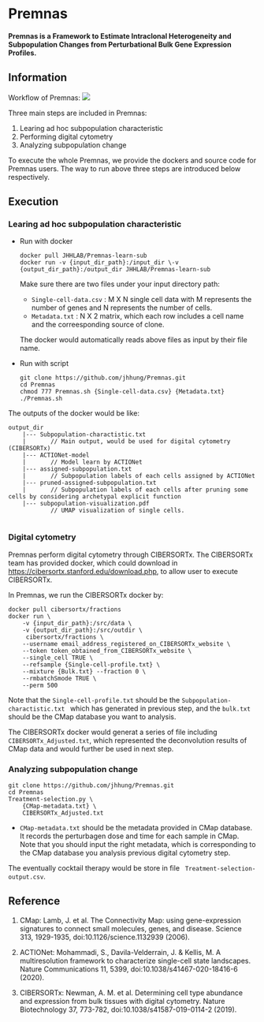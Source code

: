 # Premnas
#### Premnas is a Framework to Estimate Intraclonal Heterogeneity and Subpopulation Changes from Perturbational Bulk Gene Expression Profiles.

## Information

Workflow of Premnas: 
![](https://i.imgur.com/D0Nacge.png)

Three main steps are included in Premnas:
1. Learing ad hoc subpopulation characteristic
2. Performing digital cytometry
3. Analyzing subpopulation change

To execute the whole Premnas, we provide the dockers and source code for Premnas users. The way to run above three steps are introduced below respectively. 


## Execution

### Learing ad hoc subpopulation characteristic
    
* Run with docker
    ```cpp=
    docker pull JHHLAB/Premnas-learn-sub
    docker run -v {input_dir_path}:/input_dir \-v {output_dir_path}:/output_dir JHHLAB/Premnas-learn-sub
    ```
    Make sure there are two files under your input directory path: 
    * ```Single-cell-data.csv``` : M X N single cell data with M represents the number of genes and N represents the number of cells. 
    * ```Metadata.txt``` : N X 2 matrix, which each row includes a cell name and the correesponding source of clone.

    The docker would automatically reads above files as input by their file name.
    
* Run with script
    ```python=
    git clone https://github.com/jhhung/Premnas.git
    cd Premnas
    chmod 777 Premnas.sh {Single-cell-data.csv} {Metadata.txt}
    ./Premnas.sh
    ```
    
The outputs of the docker would be like:
```c=
output_dir    
    |--- Subpopulation-charactistic.txt 
    |       // Main output, would be used for digital cytometry (CIBERSORTx)
    |--- ACTIONet-model
    |       // Model learn by ACTIONet
    |--- assigned-subpopulation.txt
    |       // Subpopulation labels of each cells assigned by ACTIONet
    |--- pruned-assigned-subpopulation.txt
    |       // Subpopulation labels of each cells after pruning some cells by considering archetypal explicit function
    |--- subpopulation-visualization.pdf
            // UMAP visualization of single cells.
    
```

### Digital cytometry

Premnas perform digital cytometry through CIBERSORTx. The CIBERSORTx team has provided docker, which could download in https://cibersortx.stanford.edu/download.php, to allow user to execute CIBERSORTx.

In Premnas, we run the CIBERSORTx docker by:

```c=
docker pull cibersortx/fractions
docker run \
    -v {input_dir_path}:/src/data \
    -v {output_dir_path}:/src/outdir \  
     cibersortx/fractions \
    --username email_address_registered_on_CIBERSORTx_website \
    --token token_obtained_from_CIBERSORTx_website \
    --single_cell TRUE \
    --refsample {Single-cell-profile.txt} \ 
    --mixture {Bulk.txt} --fraction 0 \
    --rmbatchSmode TRUE \
    --perm 500
```

Note that the ```Single-cell-profile.txt``` should be the ```Subpopulation-charactistic.txt ``` which has generated in previous step, and the ```bulk.txt``` should be the CMap database you want to analysis.

The CIBERSORTx docker would generat a series of file including ```CIBERSORTx_Adjusted.txt```, which represented the deconvolution results of CMap data and would further be used in next step.

### Analyzing subpopulation change

```python=
git clone https://github.com/jhhung/Premnas.git
cd Premnas
Treatment-selection.py \
    {CMap-metadata.txt} \
    CIBERSORTx_Adjusted.txt 
```
* ```CMap-metadata.txt``` should be the metadata provided in CMap database. It records the perturbagen dose and time for each sample in CMap. Note that you should input the right metadata, which is corresponding to the CMap database you analysis previous digital cytometry step.

The eventually cocktail therapy would be store in file ``` Treatment-selection-output.csv```.

## Reference
1. CMap: Lamb, J. et al. The Connectivity Map: using gene-expression signatures to connect small molecules, genes, and disease. Science 313, 1929-1935, doi:10.1126/science.1132939 (2006).

2. ACTIONet: Mohammadi, S., Davila-Velderrain, J. & Kellis, M. A multiresolution framework to characterize single-cell state landscapes. Nature Communications 11, 5399, doi:10.1038/s41467-020-18416-6 (2020).
3. CIBERSORTx: Newman, A. M. et al. Determining cell type abundance and expression from bulk tissues with digital cytometry. Nature Biotechnology 37, 773-782, doi:10.1038/s41587-019-0114-2 (2019).



